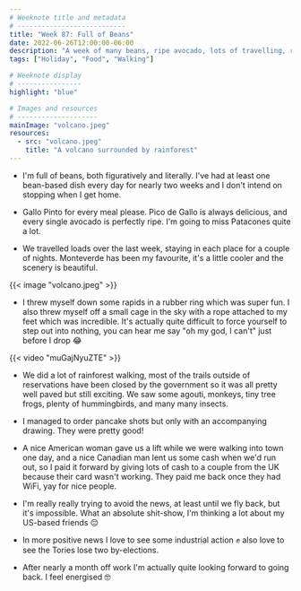 ```yaml
---
# Weeknote title and metadata
# ---------------------------
title: "Week 87: Full of Beans"
date: 2022-06-26T12:00:00-06:00
description: "A week of many beans, ripe avocado, lots of travelling, rainforest walks, tubing, bungee jumps, bad news, and nice people."
tags: ["Holiday", "Food", "Walking"]

# Weeknote display
# ----------------
highlight: "blue"

# Images and resources
# --------------------
mainImage: "volcano.jpeg"
resources:
  - src: "volcano.jpeg"
    title: "A volcano surrounded by rainforest"
---
```


  * I'm full of beans, both figuratively and literally. I've had at least one bean-based dish every day for nearly two weeks and I don't intend on stopping when I get home.

  * Gallo Pinto for every meal please. Pico de Gallo is always delicious, and every single avocado is perfectly ripe. I'm going to miss Patacones quite a lot.

  * We travelled loads over the last week, staying in each place for a couple of nights. Monteverde has been my favourite, it's a little cooler and the scenery is beautiful.

  {{< image "volcano.jpeg" >}}

  * I threw myself down some rapids in a rubber ring which was super fun. I also threw myself off a small cage in the sky with a rope attached to my feet which was incredible. It's actually quite difficult to force yourself to step out into nothing, you can hear me say "oh my god, I can't" just before I drop 😂

  {{< video "muGajNyuZTE" >}}

  * We did a lot of rainforest walking, most of the trails outside of reservations have been closed by the government so it was all pretty well paved but still exciting. We saw some agouti, monkeys, tiny tree frogs, plenty of hummingbirds, and many many insects.

  * I managed to order pancake shots but only with an accompanying drawing. They were pretty good!

  * A nice American woman gave us a lift while we were walking into town one day, and a nice Canadian man lent us some cash when we'd run out, so I paid it forward by giving lots of cash to a couple from the UK because their card wasn't working. They paid me back once they had WiFi, yay for nice people.

  * I'm really really trying to avoid the news, at least until we fly back, but it's impossible. What an absolute shit-show, I'm thinking a lot about my US-based friends 😔

  * In more positive news I love to see some industrial action ✊ also love to see the Tories lose two by-elections.

  * After nearly a month off work I'm actually quite looking forward to going back. I feel energised 🤓
